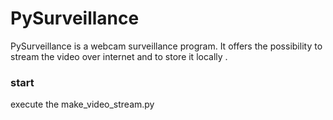 # PySurveillance
PySurveillance is a webcam surveillance program. It offers the possibility to stream the video over internet and to store it locally .

### start
execute the make_video_stream.py
